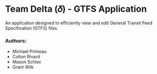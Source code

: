 # Team Delta (𝛿) - GTFS Application

An application designed to efficiently view and edit General Transit Feed Specification (GTFS) files.

### Authors:
* Michael Primeau
* Colton Rivard
* Mason Schlax
* Grant Wilk
